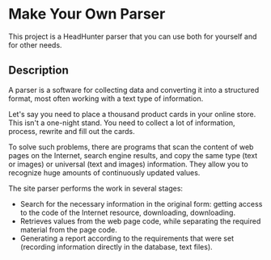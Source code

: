 # Make Your Own Parser

This project is a HeadHunter parser that you can use both for yourself and for other needs. 

## Description

A parser is a software for collecting data and converting it into a structured format,
most often working with a text type of information.

Let's say you need to place a thousand product cards in your online store. This isn't a one-night stand.
You need to collect a lot of information, process, rewrite and fill out the cards.

To solve such problems, there are programs that scan the content of web pages on the Internet, search engine results,
and copy the same type (text or images) or universal (text and images) information. They allow you to recognize
huge amounts of continuously updated values.

The site parser performs the work in several stages:

- Search for the necessary information in the original form: getting access to the code of the Internet resource, 
downloading, downloading.
- Retrieves values from the web page code, while separating the required material from the page code.
- Generating a report according to the requirements that were set
(recording information directly in the database, text files).
 
